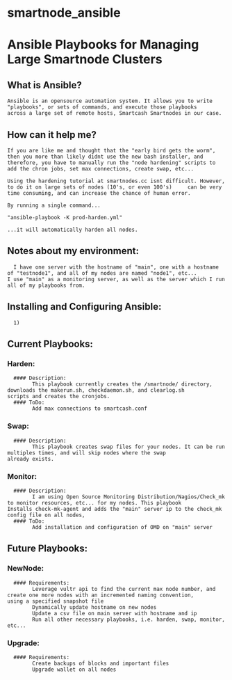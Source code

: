 # smartnode_ansible
# Ansible Playbooks for Managing Large Smartnode Clusters

## What is Ansible?
    Ansible is an opensource automation system. It allows you to write "playbooks", or sets of commands, and execute those playbooks          across a large set of remote hosts, Smartcash Smartnodes in our case.

## How can it help me?
    If you are like me and thought that the "early bird gets the worm", then you more than likely didnt use the new bash installer, and     therefore, you have to manually run the "node hardening" scripts to add the chron jobs, set max connections, create swap, etc...

    Using the hardening tutorial at smartnodes.cc isnt difficult. However, to do it on large sets of nodes (10's, or even 100's)     can be very time consuming, and can increase the chance of human error. 

    By running a single command...
    
    "ansible-playbook -K prod-harden.yml"
    
    ...it will automatically harden all nodes.
    
## Notes about my environment: 
      I have one server with the hostname of "main", one with a hostname of "testnode1", and all of my nodes are named "node1", etc...         I use "main" as a monitoring server, as well as the server which I run all of my playbooks from.
      
## Installing and Configuring Ansible:
      1) 
     
     



## Current Playbooks:
  ### Harden: 
      #### Description: 
            This playbook currently creates the /smartnode/ directory, downloads the makerun.sh, checkdaemon.sh, and clearlog.sh                     scripts and creates the cronjobs.
      #### ToDo: 
            Add max connections to smartcash.conf
      
      
  ### Swap: 
      #### Description: 
            This playbook creates swap files for your nodes. It can be run multiples times, and will skip nodes where the swap                       already exists.

  ### Monitor: 
      #### Description: 
            I am using Open Source Monitoring Distribution/Nagios/Check_mk to monitor resources, etc... for my nodes. This playbook                 Installs check-mk-agent and adds the "main" server ip to the check_mk config file on all nodes, 
      #### ToDo: 
            Add installation and configuration of OMD on "main" server


## Future Playbooks:
  ### NewNode:
      #### Requirements:
            Leverage vultr api to find the current max node number, and create one more nodes with an incremented naming convention,                    using a specified snapshot file
            Dynamically update hostname on new nodes
            Update a csv file on main server with hostname and ip
            Run all other necessary playbooks, i.e. harden, swap, monitor, etc...
                      
  ### Upgrade:
      #### Requirements:
            Create backups of blocks and important files
            Upgrade wallet on all nodes
            
            
            
            



